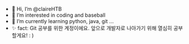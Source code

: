 - 👋 Hi, I’m @claireHTB
- 👀 I’m interested in coding and baseball
- 🌱 I’m currently learning python, java, git ...
- ✨ fact: Git 공부를 위한 계정이에요. 앞으로 개발자로 나아가기 위해 열심히 공부할게요! : )
